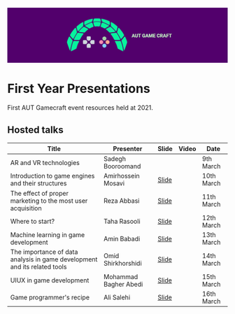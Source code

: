 ![Gamecraft](https://github.com/AUTGamecraft/1st_Year_Presentations/blob/main/Slides/AUTGamecraft.png)
# First Year Presentations
First AUT Gamecraft event resources held at 2021.

## Hosted talks
|Title|Presenter|Slide|Video|Date|
|--|--|--|--|--|
|AR and VR technologies|Sadegh Booroomand|||9th March|
|Introduction to game engines and their structures|Amirhossein Mosavi|[Slide](https://github.com/AUTGamecraft/1st_Year_Presentations/blob/main/Slides/Moosavi-GameEngines-Gamecraft.pdf)||10th March|
|The effect of proper marketing to the most user acquisition|Reza Abbasi|[Slide](https://github.com/AUTGamecraft/1st_Year_Presentations/blob/main/Slides/Abbasi-Marketing-Gamecraft.pdf)||11th March|
|Where to start?|Taha Rasooli|[Slide](https://github.com/AUTGamecraft/1st_Year_Presentations/blob/main/Slides/Rasooli-WhereToStart-Gamecraft.pdf)||12th March|
|Machine learning in game development|Amin Babadi|[Slide](https://github.com/AUTGamecraft/1st_Year_Presentations/blob/main/Slides/Babadi-ML%20in%20Games-Gamecraft.pdf)||13th March|
|The importance of data analysis in game development and its related tools|Omid Shirkhorshidi|[Slide](https://github.com/AUTGamecraft/1st_Year_Presentations/blob/main/Slides/Shirkhorshidi-Data%20Presentation-GameCraft.pdf)||14th March|
|UIUX in game development|Mohammad Bagher Abedi|[Slide](https://github.com/AUTGamecraft/1st_Year_Presentations/blob/main/Slides/Abedi-uiux-Gamecraft.pdf)||15th March|
|Game programmer's recipe|Ali Salehi|[Slide](https://github.com/AUTGamecraft/1st_Year_Presentations/blob/main/Slides/Salehi-%D8%AF%D8%B3%D8%AA%D9%88%D8%B1%20%D9%BE%D8%AE%D8%AA%20%D8%A8%D8%B1%D9%86%D8%A7%D9%85%D9%87%20%D9%86%D9%88%DB%8C%D8%B3%20%D8%A8%D8%A7%D8%B2%DB%8C-Gamecraft.pdf)||16th March|

